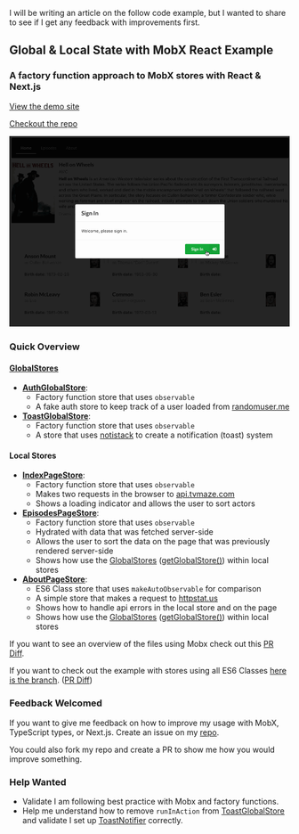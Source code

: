 I will be writing an article on the follow code example, but I wanted to share to see if I get any feedback with improvements first.

## Global & Local State with MobX React Example

### A factory function approach to MobX stores with React & Next.js

[View the demo site](https://mobx-local-global-stores.vercel.app/)

[Checkout the repo](https://github.com/codeBelt/mobx-local-global-stores)

![screenshot of website](./animation.gif)

### Quick Overview

#### [GlobalStores](https://github.com/codeBelt/mobx-local-global-stores/blob/main/src/stores/GlobalStore.ts)

- **[AuthGlobalStore](https://github.com/codeBelt/mobx-local-global-stores/blob/main/src/stores/auth/AuthGlobalStore.ts)**:
  - Factory function store that uses `observable`
  - A fake auth store to keep track of a user loaded from [randomuser.me](https://randomuser.me/)
- **[ToastGlobalStore](https://github.com/codeBelt/mobx-local-global-stores/blob/main/src/stores/toast/ToastGlobalStore.ts)**:
  - Factory function store that uses `observable`
  - A store that uses [notistack](https://iamhosseindhv.com/notistack) to create a notification (toast) system

#### Local Stores

- **[IndexPageStore](https://github.com/codeBelt/mobx-local-global-stores/blob/main/src/components/pages/index-page/IndexPage.store.ts)**:
  - Factory function store that uses `observable`
  - Makes two requests in the browser to [api.tvmaze.com](https://api.tvmaze.com)
  - Shows a loading indicator and allows the user to sort actors
- **[EpisodesPageStore](https://github.com/codeBelt/mobx-local-global-stores/blob/main/src/components/pages/episodes-page/EpisodesPage.store.ts)**:
  - Factory function store that uses `observable`
  - Hydrated with data that was fetched server-side
  - Allows the user to sort the data on the page that was previously rendered server-side
  - Shows how use the [GlobalStores](https://github.com/codeBelt/mobx-local-global-stores/blob/main/src/stores/GlobalStore.ts) ([getGlobalStore()](https://github.com/codeBelt/mobx-local-global-stores/blob/main/src/components/shared/global-store-provider/GlobalStoreProvider.tsx#L13)) within local stores
- **[AboutPageStore](https://github.com/codeBelt/mobx-local-global-stores/blob/main/src/components/pages/about-page/AboutPage.store.ts)**:
  - ES6 Class store that uses `makeAutoObservable` for comparison
  - A simple store that makes a request to [httpstat.us](https://httpstat.us)
  - Shows how to handle api errors in the local store and on the page
  - Shows how use the [GlobalStores](https://github.com/codeBelt/mobx-local-global-stores/blob/main/src/stores/GlobalStore.ts) ([getGlobalStore()](https://github.com/codeBelt/mobx-local-global-stores/blob/main/src/components/shared/global-store-provider/GlobalStoreProvider.tsx#L13)) within local stores

If you want to see an overview of the files using Mobx check out this [PR Diff](https://github.com/codeBelt/mobx-local-global-stores/pull/4/files).

If you want to check out the example with stores using all ES6 Classes [here is the branch](https://github.com/codeBelt/mobx-local-global-stores/tree/es6-classes). ([PR Diff](https://github.com/codeBelt/mobx-local-global-stores/pull/5/files))

### Feedback Welcomed

If you want to give me feedback on how to improve my usage with MobX, TypeScript types, or Next.js. Create an issue on my [repo](https://github.com/codeBelt/mobx-local-global-stores).

You could also fork my repo and create a PR to show me how you would improve something.

### Help Wanted

- Validate I am following best practice with Mobx and factory functions.
- Help me understand how to remove `runInAction` from [ToastGlobalStore](https://github.com/codeBelt/mobx-local-global-stores/blob/main/src/stores/toast/ToastGlobalStore.ts) and validate I set up [ToastNotifier](https://github.com/codeBelt/mobx-local-global-stores/blob/main/src/components/ui/toast-notifier/ToastNotifier.tsx) correctly.
